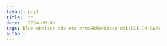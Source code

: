 ```yaml
---
layout: post
title:  ""
date:   2024-MM-DD
tags: blue-obelisk cdk etc erm:ERM000xxxx doi:DOI-IN-CAPS
author:
---
```


